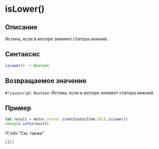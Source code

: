 # isLower()

## Описание
Истина, если в моторе элемент статора нижний.

## Синтаксис
```javascript
isLower() -> Boolean
```

## Возвращаемое значение
`#!javascript Boolean`: Истина, если в моторе элемент статора нижний.

## Пример
```javascript linenums="1"
let result = motor.stator.item(StatorItem.ID1).isLower()
console.info(result)
```

!!! info "См. также"

    []()

